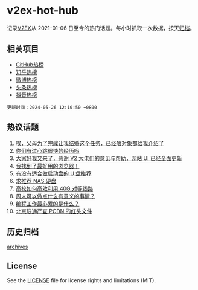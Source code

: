 # v2ex-hot-hub

 记录[V2EX](https://www.v2ex.com/)从 2021-01-06 日至今的热门话题。每小时抓取一次数据，按天[归档](archives)。
 
 ## 相关项目

- [GitHub热榜](https://github.com/lonnyzhang423/github-hot-hub)
- [知乎热榜](https://github.com/lonnyzhang423/zhihu-hot-hub)
- [微博热榜](https://github.com/lonnyzhang423/weibo-hot-hub)
- [头条热榜](https://github.com/lonnyzhang423/toutiao-hot-hub)
- [抖音热榜](https://github.com/lonnyzhang423/douyin-hot-hub)


 `更新时间：2024-05-26 12:10:50 +0800`

## 热议话题

1. [唉，父母为了完成让我结婚这个任务，已经啥对象都给我介绍了](https://www.v2ex.com/t/1043914)
1. [你们有过心跳很快的经历吗](https://www.v2ex.com/t/1043838)
1. [大家好我又来了，感谢 V2 大佬们的意见与帮助，网站 UI 已经全面更新](https://www.v2ex.com/t/1043828)
1. [我找到了最好用的浏览器！](https://www.v2ex.com/t/1043928)
1. [有没有适合做启动盘的 U 盘推荐](https://www.v2ex.com/t/1043825)
1. [求推荐 NAS 硬盘](https://www.v2ex.com/t/1043909)
1. [高校如何高效利用 40G 对等线路](https://www.v2ex.com/t/1043876)
1. [周末可以做点什么有意义的事情？](https://www.v2ex.com/t/1043886)
1. [编程工作最心累的是什么？](https://www.v2ex.com/t/1043965)
1. [北京联通严查 PCDN 的红头文件](https://www.v2ex.com/t/1043891)

## 历史归档

[archives](archives)

## License

See the [LICENSE](LICENSE) file for license rights and limitations (MIT).
